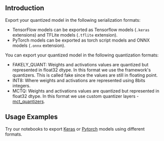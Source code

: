 ## Introduction

Export your quantized model in the following serialization formats:

* TensorFlow models can be exported as Tensorflow models (`.keras` extensions) and TFLite models (`.tflite` extension).
* PyTorch models can be exported as torch script models and ONNX models (`.onnx` extension).

You can export your quantized model in the following quantization formats:
* FAKELY_QUANT: Weights and activations values are quantized but represented in float32 dtype. In this format we use the framework's quantizers. This is called fake since the values are still in floating point.
* INT8: Where weights and activations are represented using 8bits integers.
* MCTQ: Weights and activations values are quantized but represented in float32 dtype. In this format we use custom quantizer layers - [mct_quantizers](https://github.com/sony/mct_quantizers#readme).



## Usage Examples

Try our notebooks to export [Keras](../../tutorials/notebooks/keras/export/example_keras_export.ipynb) or [Pytorch](../../tutorials/notebooks/pytorch/export/example_pytorch_export.ipynb) models using different formats.
